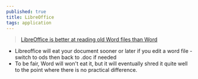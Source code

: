 ```yaml
---
published: true
title: LibreOffice
tags: application
---
```

> [LibreOffice is better at reading old Word files than Word](https://news.ycombinator.com/item?id=38906331)

- Libreoffice will eat your document sooner or later if you edit a word file - switch to ods then back to .doc if needed
- To be fair, Word will won't eat it, but it will eventually shred it quite well to the point where there is no practical difference.
